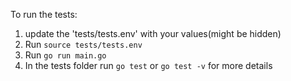 To run the tests:
1) update the 'tests/tests.env' with your values(might be hidden)
2) Run ````source tests/tests.env````
3) Run ````go run main.go````
4) In the tests folder run ````go test```` or ````go test -v```` for more details
